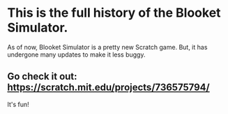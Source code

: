 # This is the full history of the Blooket Simulator.
As of now, Blooket Simulator is a pretty new Scratch game. But, it has undergone many updates to make it less buggy.
## Go check it out: https://scratch.mit.edu/projects/736575794/
It's fun!
